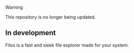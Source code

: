 > [!WARNING]
> This repository is no longer being updated.

## In development
Filos is a fast and sleek file explorer made for your system.
